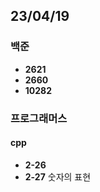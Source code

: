 ## 23/04/19

### 백준

- **2621**
- **2660**
- **10282**

### 프로그래머스

#### cpp

- **2-26**
- **2-27** 숫자의 표현